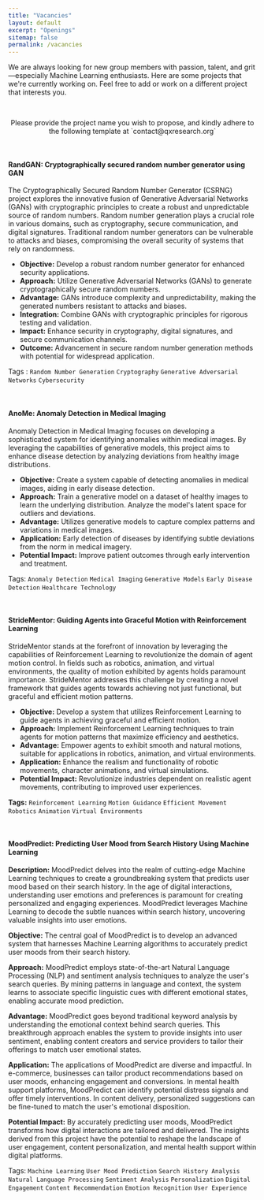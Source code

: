 ```yaml
---
title: "Vacancies"
layout: default
excerpt: "Openings"
sitemap: false
permalink: /vacancies
---
```



We are always looking for new group members with passion, talent, and grit—especially Machine Learning enthusiasts. Here are some projects that we're currently working on. Feel free to add or work on a different project that interests you.

<br>



<p style="text-align: center;">Please provide the project name you wish to propose, and kindly adhere to the following template at `contact@qxresearch.org`</p>

<br>

#### **RandGAN: Cryptographically secured random number generator using GAN**

The Cryptographically Secured Random Number Generator (CSRNG) project explores the innovative fusion of Generative Adversarial Networks (GANs) with cryptographic principles to create a robust and unpredictable source of random numbers. Random number generation plays a crucial role in various domains, such as cryptography, secure communication, and digital signatures. Traditional random number generators can be vulnerable to attacks and biases, compromising the overall security of systems that rely on randomness.

- **Objective:** Develop a robust random number generator for enhanced security applications.
- **Approach:** Utilize Generative Adversarial Networks (GANs) to generate cryptographically secure random numbers.
- **Advantage:** GANs introduce complexity and unpredictability, making the generated numbers resistant to attacks and biases.
- **Integration:** Combine GANs with cryptographic principles for rigorous testing and validation.
- **Impact:** Enhance security in cryptography, digital signatures, and secure communication channels.
- **Outcome:** Advancement in secure random number generation methods with potential for widespread application.

Tags : `Random Number Generation` `Cryptography` `Generative Adversarial Networks` `Cybersecurity`

<br>

#### **AnoMe: Anomaly Detection in Medical Imaging**

Anomaly Detection in Medical Imaging focuses on developing a sophisticated system for identifying anomalies within medical images. By leveraging the capabilities of generative models, this project aims to enhance disease detection by analyzing deviations from healthy image distributions.

- **Objective:** Create a system capable of detecting anomalies in medical images, aiding in early disease detection.
- **Approach:** Train a generative model on a dataset of healthy images to learn the underlying distribution. Analyze the model's latent space for outliers and deviations.
- **Advantage:** Utilizes generative models to capture complex patterns and variations in medical images.
- **Application:** Early detection of diseases by identifying subtle deviations from the norm in medical imagery.
- **Potential Impact:** Improve patient outcomes through early intervention and treatment.
 
Tags: `Anomaly Detection` `Medical Imaging` `Generative Models` `Early Disease Detection` `Healthcare Technology`

<br>

#### **StrideMentor: Guiding Agents into Graceful Motion with Reinforcement Learning**

StrideMentor stands at the forefront of innovation by leveraging the capabilities of Reinforcement Learning to revolutionize the domain of agent motion control. In fields such as robotics, animation, and virtual environments, the quality of motion exhibited by agents holds paramount importance. StrideMentor addresses this challenge by creating a novel framework that guides agents towards achieving not just functional, but graceful and efficient motion patterns.

- **Objective:** Develop a system that utilizes Reinforcement Learning to guide agents in achieving graceful and efficient motion.
- **Approach:** Implement Reinforcement Learning techniques to train agents for motion patterns that maximize efficiency and aesthetics.
- **Advantage:** Empower agents to exhibit smooth and natural motions, suitable for applications in robotics, animation, and virtual environments.
- **Application:** Enhance the realism and functionality of robotic movements, character animations, and virtual simulations.
- **Potential Impact:** Revolutionize industries dependent on realistic agent movements, contributing to improved user experiences.
 
**Tags:** `Reinforcement Learning` `Motion Guidance` `Efficient Movement` `Robotics` `Animation` `Virtual Environments`

<br>

#### **MoodPredict: Predicting User Mood from Search History Using Machine Learning**

**Description:**
MoodPredict delves into the realm of cutting-edge Machine Learning techniques to create a groundbreaking system that predicts user mood based on their search history. In the age of digital interactions, understanding user emotions and preferences is paramount for creating personalized and engaging experiences. MoodPredict leverages Machine Learning to decode the subtle nuances within search history, uncovering valuable insights into user emotions.

**Objective:** The central goal of MoodPredict is to develop an advanced system that harnesses Machine Learning algorithms to accurately predict user moods from their search history.

**Approach:** MoodPredict employs state-of-the-art Natural Language Processing (NLP) and sentiment analysis techniques to analyze the user's search queries. By mining patterns in language and context, the system learns to associate specific linguistic cues with different emotional states, enabling accurate mood prediction.

**Advantage:** MoodPredict goes beyond traditional keyword analysis by understanding the emotional context behind search queries. This breakthrough approach enables the system to provide insights into user sentiment, enabling content creators and service providers to tailor their offerings to match user emotional states.

**Application:** The applications of MoodPredict are diverse and impactful. In e-commerce, businesses can tailor product recommendations based on user moods, enhancing engagement and conversions. In mental health support platforms, MoodPredict can identify potential distress signals and offer timely interventions. In content delivery, personalized suggestions can be fine-tuned to match the user's emotional disposition.

**Potential Impact:** By accurately predicting user moods, MoodPredict transforms how digital interactions are tailored and delivered. The insights derived from this project have the potential to reshape the landscape of user engagement, content personalization, and mental health support within digital platforms.

Tags: `Machine Learning` `User Mood Prediction` `Search History Analysis` `Natural Language Processing` `Sentiment Analysis` `Personalization` `Digital Engagement` `Content Recommendation` `Emotion Recognition` `User Experience`

<br>
